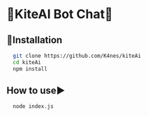 # 🚀KiteAI Bot Chat🚀
## 🔧Installation
```bash
  git clone https://github.com/K4nes/kiteAi
  cd kiteAi
  npm install
```

## How to use▶️
```bash
  node index.js
```
